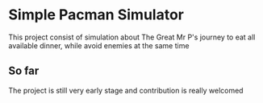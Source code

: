 # Simple Pacman Simulator
This project consist of simulation about The Great Mr P's journey to eat all available dinner, while avoid enemies at the same time

## So far
The project is still very early stage and contribution is really welcomed

